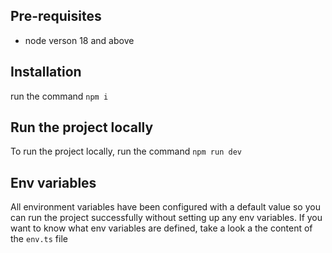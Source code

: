 ## Pre-requisites

- node verson 18 and above

## Installation

run the command `npm i`

## Run the project locally

To run the project locally, run the command `npm run dev`

## Env variables

All environment variables have been configured with a default value so you can run the project successfully without setting up any env variables. If you want to know what env variables are defined, take a look a the content of the `env.ts` file
